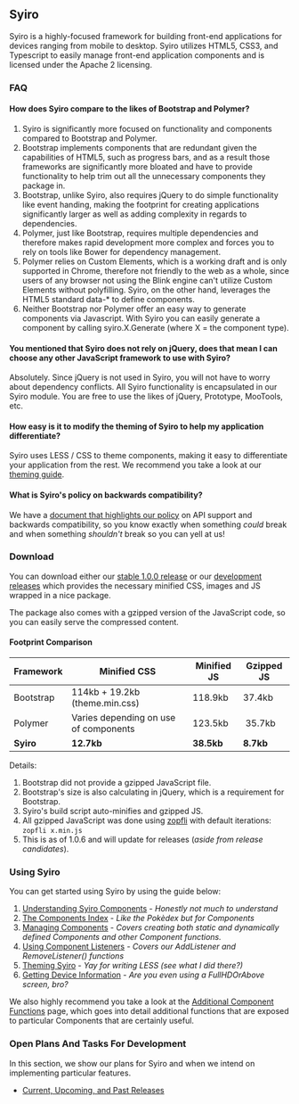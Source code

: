 ## Syiro ##

Syiro is a highly-focused framework for building front-end applications for devices ranging from mobile to desktop. Syiro utilizes HTML5, CSS3, and Typescript to easily manage front-end application components and is licensed under the Apache 2 licensing.

### FAQ ###

#### How does Syiro compare to the likes of Bootstrap and Polymer? ####

1. Syiro is significantly more focused on functionality and components compared to Bootstrap and Polymer.
2. Bootstrap implements components that are redundant given the capabilities of HTML5, such as progress bars, and as a result those frameworks are significantly more bloated and have to provide functionality to help trim out all the unnecessary components they package in.
3. Bootstrap, unlike Syiro, also requires jQuery to do simple functionality like event handing, making the footprint for creating applications significantly larger as well as adding complexity in regards to dependencies.
4. Polymer, just like Bootstrap, requires multiple dependencies and therefore makes rapid development more complex and forces you to rely on tools like Bower for dependency management.
5. Polymer relies on Custom Elements, which is a working draft and is only supported in Chrome, therefore not friendly to the web as a whole, since users of any browser not using the Blink engine can't utilize Custom Elements without polyfilling. Syiro, on the other hand, leverages the HTML5 standard data-* to define components.
6. Neither Bootstrap nor Polymer offer an easy way to generate components via Javascript. With Syiro you can easily generate a component by calling syiro.X.Generate (where X = the component type).

#### You mentioned that Syiro does not rely on jQuery, does that mean I can choose any other JavaScript framework to use with Syiro? ####

Absolutely. Since jQuery is not used in Syiro, you will not have to worry about dependency conflicts. All Syiro functionality is encapsulated in our Syiro module. You are free to use the likes of jQuery, Prototype, MooTools, etc.

#### How easy is it to modify the theming of Syiro to help my application differentiate? ####

Syiro uses LESS / CSS to theme components, making it easy to differentiate your application from the rest. We recommend you take a look at our [theming guide](https://github.com/StroblIndustries/Syiro/wiki/Theming-Syiro).

#### What is Syiro's policy on backwards compatibility? ####

We have a [document that highlights our policy](https://github.com/StroblIndustries/Syiro/wiki/API-Support-Policy) on API support and backwards compatibility, so you know exactly when something *could* break and when something *shouldn't* break so you can yell at us!

### Download ###

You can download either our [stable 1.0.0 release](https://github.com/StroblIndustries/Syiro/blob/master/stable.tar.gz) or our [development releases](https://github.com/StroblIndustries/Syiro/blob/master/devel.tar.gz) which provides the necessary minified CSS, images and JS wrapped in a nice package.

The package also comes with a gzipped version of the JavaScript code, so you can easily serve the compressed content.

#### Footprint Comparison ####

Framework | Minified CSS | Minified JS | Gzipped JS
--------------- | ----------------- | --------------- | --------------
Bootstrap | 114kb + 19.2kb (theme.min.css)| 118.9kb | 37.4kb
Polymer | Varies depending on use of components | 123.5kb | 35.7kb
**Syiro** | **12.7kb** | **38.5kb** | **8.7kb**

Details:

1. Bootstrap did not provide a gzipped JavaScript file.
2. Bootstrap's size is also calculating in jQuery, which is a requirement for Bootstrap.
3. Syiro's build script auto-minifies and gzipped JS.
4. All gzipped  JavaScript was done using [zopfli](https://code.google.com/p/zopfli/) with default iterations: `zopfli x.min.js`
5. This is as of 1.0.6 and will update for releases (*aside from release candidates*).

### Using Syiro ###

You can get started using Syiro by using the guide below:

1. [Understanding Syiro Components](https://github.com/StroblIndustries/Syiro/wiki/Understanding-Syiro-Components) - *Honestly not much to understand*
2. [The Components Index](https://github.com/StroblIndustries/Syiro/wiki/Component-Index) - *Like the Pokèdex but for Components*
3. [Managing Components](https://github.com/StroblIndustries/Syiro/wiki/Managing-Components) - *Covers creating both static and dynamically defined Components and other Component functions.*
4. [Using Component Listeners](https://github.com/StroblIndustries/Syiro/wiki/Using-Component-Listeners) - *Covers our AddListener and RemoveListener() functions*
5. [Theming Syiro](https://github.com/StroblIndustries/Syiro/wiki/Theming-Syiro) - *Yay for writing LESS (see what I did there?)*
6. [Getting Device Information](https://github.com/StroblIndustries/Syiro/wiki/Getting-Device-Information) - *Are you even using a FullHDOrAbove screen, bro?*

We also highly recommend you take a look at the [Additional Component Functions](https://github.com/StroblIndustries/Syiro/wiki/Additional-Component-Functions) page, which goes into detail additional functions that are exposed to particular Components that are certainly useful.

### Open Plans And Tasks For Development ###

In this section, we show our plans for Syiro and when we intend on implementing particular features.

- [Current, Upcoming, and Past Releases](https://github.com/StroblIndustries/Syiro/wiki/Releases)
